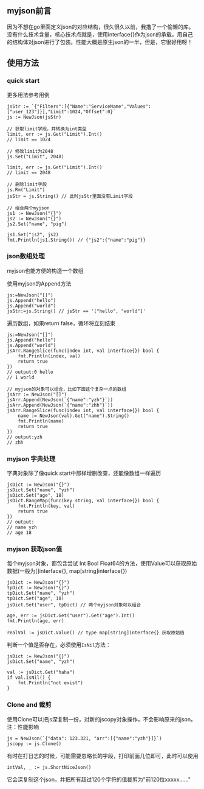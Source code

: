 ## myjson前言
因为不想在go里面定义json的对应结构，很久很久以前，我撸了一个偷懒的库。没有什么技术含量，核心技术点就是，使用interface{}作为json的承载，用自己的结构体对json进行了包装。性能大概是原生json的一半，但是，它很好用呀！
## 使用方法
### quick start
更多用法参考用例
```
jsStr := `{"Filters":[{"Name":"ServiceName","Values":["user_123"]}],"Limit":1024,"Offset":0}`
js := NewJson(jsStr)

// 获取limit字段，并转换为int类型
limit, err := js.Get("Limit").Int()
// limit == 1024

// 修改limit为2048
js.Set("Limit", 2048)

limit, err := js.Get("Limit").Int()
// limit == 2048

// 删除limit字段
js.Rm("Limit")
jsStr = js.String() // 此时jsStr里面没有Limit字段

// 组合两个myjson   
js1 := NewJson("{}")
js2 := NewJson("{}")
js2.Set("name", "pig")

js1.Set("js2", js2)
fmt.Println(js1.String()) // {"js2":{"name":"pig"}}
```

### json数组处理
myjson也能方便的构造一个数组

使用myjson的Append方法
```
js:=NewJson("[]")
js.Append("hello")
js.Append("world")
jsStr:=js.String() // jsStr == '["hello", "world"]'
```
遍历数组，如果return false，循环将立刻结束
```
js:=NewJson("[]")
js.Append("hello")
js.Append("world")
jsArr.RangeSlice(func(index int, val interface{}) bool {
	fmt.Println(index, val)
	return true
})
// output:0 hello 
// 1 world

// myjson的对象可以组合，比如下面这个复杂一点的数组
jsArr := NewJson("[]")
jsArr.Append(NewJson(`{"name":"yzh"}`))
jsArr.Append(NewJson(`{"name":"zhh"}`))
jsArr.RangeSlice(func(index int, val interface{}) bool {
	name := NewJson(val).Get("name").String()
	fmt.Println(name)
	return true
})
// output:yzh
// zhh
```
### myjson 字典处理
字典对象除了像quick start中那样增删改查，还能像数组一样遍历
```
jsDict := NewJson("{}")
jsDict.Set("name", "yzh")
jsDict.Set("age", 18)
jsDict.RangeMap(func(key string, val interface{}) bool {
	fmt.Println(key, val)
	return true
})
// output:
// name yzh
// age 18
```

### myjson 获取json值
每个myjson对象，都包含尝试 Int Bool Float64的方法，使用Value可以获取原始数据(一般为[]interface{}, map[string]interface{})
```
jsDict := NewJson("{}")
tpDict := NewJson("{}")
tpDict.Set("name", "yzh")
tpDict.Set("age", 18)
jsDict.Set("user", tpDict) // 两个myjson对象可以组合

age, err := jsDict.Get("user").Get("age").Int()
fmt.Println(age, err)

realVal := jsDict.Value() // type map[string]interface{} 获取原始值
```
判断一个值是否存在，必须使用`IsNil`方法：
```
jsDict := NewJson("{}")
jsDict.Set("name", "yzh")

val := jsDict.Get("haha")
if val.IsNil() {
	fmt.Println("not exist")
}
```

### Clone and 裁剪
使用Clone可以把js深复制一份，对新的jscopy对象操作，不会影响原来的json。注：性能影响
```
js = NewJson(`{"data": 123.321, "arr":[{"name":"yzh"}]}`)
jscopy := js.Clone()
```
有时在打日志的时候，可能需要忽略长的字段，打印前面几位即可，此时可以使用
```
intVal, _ := js.ShortNiceJson()
```
它会深复制这个json，并把所有超过120个字符的值裁剪为"前120位xxxxx......"
